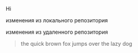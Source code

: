 Hi

изменения из локального репозитория

изменения из удаленного репозитория

> the quick brown fox jumps over the lazy dog
